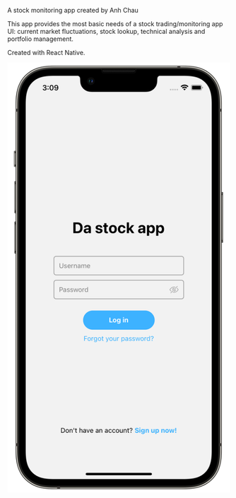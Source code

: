 A stock monitoring app created by Anh Chau

This app provides the most basic needs of a stock trading/monitoring app UI: current market fluctuations, stock lookup, technical analysis and portfolio management.

Created with React Native.

![My Image](/src/assets/loginScreen.png)